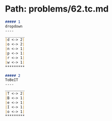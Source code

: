 # Path: problems/62.tc.md
```markdown
##### 1
dropdown
----
_________
|d <-> 2|
|o <-> 2|
|n <-> 1|
|p <-> 1|
|r <-> 1|
|w <-> 1|
*********

##### 2
ToBeIT
----
_________
|T <-> 2|
|B <-> 1|
|e <-> 1|
|I <-> 1|
|o <-> 1|
*********
```
